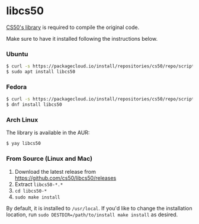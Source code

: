 # libcs50
[CS50's library](https://cs50.readthedocs.io/libraries/cs50/c) is required to compile the original code.

Make sure to have it installed following the instructions below.

### Ubuntu
``` bash
$ curl -s https://packagecloud.io/install/repositories/cs50/repo/script.deb.sh | sudo bash
$ sudo apt install libcs50
```

### Fedora
``` bash
$ curl -s https://packagecloud.io/install/repositories/cs50/repo/script.rpm.sh | sudo bash
$ dnf install libcs50
```

### Arch Linux
The library is available in the AUR:
``` bash
$ yay libcs50
```
### From Source (Linux and Mac)

1. Download the latest release from https://github.com/cs50/libcs50/releases
1. Extract `libcs50-*.*`
1. `cd libcs50-*`
1. `sudo make install`

By default, it is installed to `/usr/local`. If you'd like to change the installation location, run
`sudo DESTDIR=/path/to/install make install` as desired.
